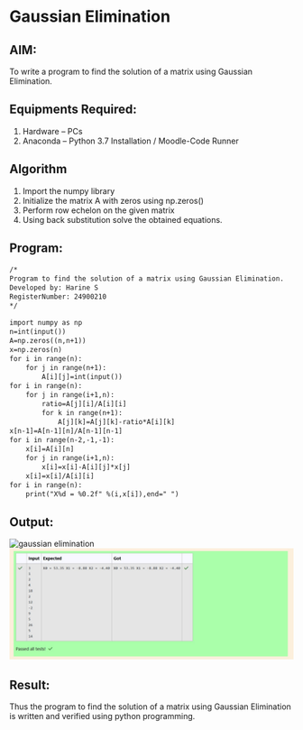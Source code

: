 # Gaussian Elimination

## AIM:
To write a program to find the solution of a matrix using Gaussian Elimination.

## Equipments Required:
1. Hardware – PCs
2. Anaconda – Python 3.7 Installation / Moodle-Code Runner

## Algorithm
1. Import the numpy library
2. Initialize the matrix A with zeros using np.zeros()
3. Perform row echelon on the given matrix
4. Using back substitution solve the obtained equations.

## Program:
```
/*
Program to find the solution of a matrix using Gaussian Elimination.
Developed by: Harine S
RegisterNumber: 24900210
*/
```
    import numpy as np
    n=int(input())
    A=np.zeros((n,n+1))
    x=np.zeros(n)
    for i in range(n):
        for j in range(n+1):
            A[i][j]=int(input())
    for i in range(n):
        for j in range(i+1,n):
            ratio=A[j][i]/A[i][i]
            for k in range(n+1):
                A[j][k]=A[j][k]-ratio*A[i][k]
    x[n-1]=A[n-1][n]/A[n-1][n-1]
    for i in range(n-2,-1,-1):
        x[i]=A[i][n]
        for j in range(i+1,n):
            x[i]=x[i]-A[i][j]*x[j]
        x[i]=x[i]/A[i][i]
    for i in range(n):
        print("X%d = %0.2f" %(i,x[i]),end=" ")



## Output:
![gaussian elimination]()
![alt text](<Screenshot (12).jpg>)

## Result:
Thus the program to find the solution of a matrix using Gaussian Elimination is written and verified using python programming.

